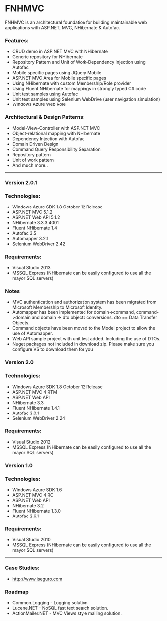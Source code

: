 FNHMVC
======
FNHMVC is an architectural foundation for building maintainable web applications with ASP.NET, MVC, NHibernate & Autofac.

### Features:
* CRUD demo in ASP.NET MVC with NHibernate
* Generic repository for NHibernate
* Repository Pattern and Unit of Work-Dependency Injection using Autofac
* Mobile specific pages using JQuery Mobile
* ASP.NET MVC Area for Mobile specific pages
* Using NHibernate with custom Membership/Role provider
* Using Fluent NHibernate for mappings in strongly typed C# code
* Unit test samples using Autofac
* Unit test samples using Selenium WebDrive (user navigation simulation)
* Windows Azure Web Role

### Architectural & Design Patterns:
* Model-View-Controller with ASP.NET MVC
* Object-relational mapping with NHibernate
* Dependency Injection with Autofac
* Domain Driven Design
* Command Query Responsibility Separation
* Repository pattern
* Unit of work pattern
* And much more..

--------------------------------------------------------------------------------------------------

### Version 2.0.1

### Technologies:
* Windows Azure SDK 1.8 October 12 Release
* ASP.NET MVC 5.1.2
* ASP.NET Web API 5.1.2
* NHibernate 3.3.3.4001
* Fluent NHibernate 1.4
* Autofac 3.5
* Automapper 3.2.1
* Selenium WebDriver 2.42

### Requirements:
* Visual Studio 2013
* MSSQL Express (NHibernate can be easily configured to use all the mayor SQL servers)

### Notes
* MVC authentication and authorization system has been migrated from Microsoft Membership to Microsoft Identity.
* Automapper has been implemented for domain->command, command->domain and domain -> dto objects conversions. dto == Data Transfer Objects.
* Command objects have been moved to the Model project to allow the use of Automapper.
* Web API sample project with unit test added. Including the use of DTOs.
* Nuget packages not included in download zip. Please make sure you configure VS to download them for you

### Version 2.0

### Technologies:
* Windows Azure SDK 1.8 October 12 Release
* ASP.NET MVC 4 RTM
* ASP.NET Web API
* NHibernate 3.3
* Fluent NHibernate 1.4.1
* Autofac 3.0.1
* Selenium WebDriver 2.24

### Requirements:
* Visual Studio 2012
* MSSQL Express (NHibernate can be easily configured to use all the mayor SQL servers)

### Version 1.0

### Technologies:
* Windows Azure SDK 1.6
* ASP.NET MVC 4 RC
* ASP.NET Web API
* NHibernate 3.2
* Fluent NHibernate 1.3.0
* Autofac 2.6.1

### Requirements:
* Visual Studio 2010
* MSSQL Express (NHibernate can be easily configured to use all the mayor SQL servers)


--------------------------------------------------------------------------------------------------

### Case Studies:
* http://www.iseguro.com

### Roadmap
* Common.Logging - Logging solution
* Lucene.NET - NoSQL fast text search solution.
* ActionMailer.NET - MVC Views style mailing solution.
